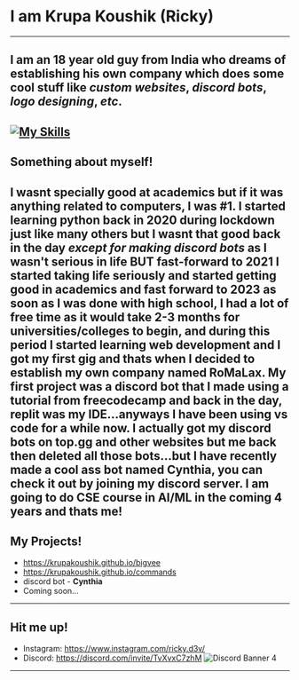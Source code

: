 # I am Krupa Koushik (Ricky)
---
I am an **18** year old guy from **India** who dreams of establishing his own company which does some cool stuff like *custom websites*, *discord bots*, *logo designing*, *etc*.
---
[![My Skills](https://skillicons.dev/icons?i=js,html,css,py,discord,vscode,figma,sqlite,ai,replit)](https://skillicons.dev)
---
## Something about myself!
I wasnt specially good at academics but if it was anything related to computers, I was #1. I started learning python back in 2020 during lockdown just like many others but I wasnt that good back in the day *except for making discord bots* as I wasn't serious in life BUT fast-forward to 2021 I started taking life seriously and started getting good in academics and fast forward to 2023 as soon as I was done with high school, I had a lot of free time as it would take 2-3 months for universities/colleges to begin, and during this period I started learning web development and I got my first gig and thats when I decided to establish my own company named RoMaLax. My first project was a discord bot that I made using a tutorial from freecodecamp and back in the day, replit was my IDE...anyways I have been using vs code for a while now. I actually got my discord bots on top.gg and other websites but me back then deleted all those bots...but I have recently made a cool ass bot named Cynthia, you can check it out by joining my discord server. I am going to do CSE course in AI/ML in the coming 4 years and thats me!
---
## My Projects!
- https://krupakoushik.github.io/bigvee
- https://krupakoushik.github.io/commands
- discord bot - **Cynthia**
- Coming soon...
---
## Hit me up!
- Instagram: https://www.instagram.com/ricky.d3v/
- Discord: https://discord.com/invite/TvXvxC7zhM
  ![Discord Banner 4](https://discordapp.com/api/guilds/877565401813368843/widget.png?style=banner4)
---
<!--
**krupakoushik/krupakoushik** is a ✨ _special_ ✨ repository because its `README.md` (this file) appears on your GitHub profile.

Here are some ideas to get you started:

- 🔭 I’m currently working on ...
- 🌱 I’m currently learning ...
- 👯 I’m looking to collaborate on ...
- 🤔 I’m looking for help with ...
- 💬 Ask me about ...
- 📫 How to reach me: ...
- 😄 Pronouns: ...
- ⚡ Fun fact: ...
-->
